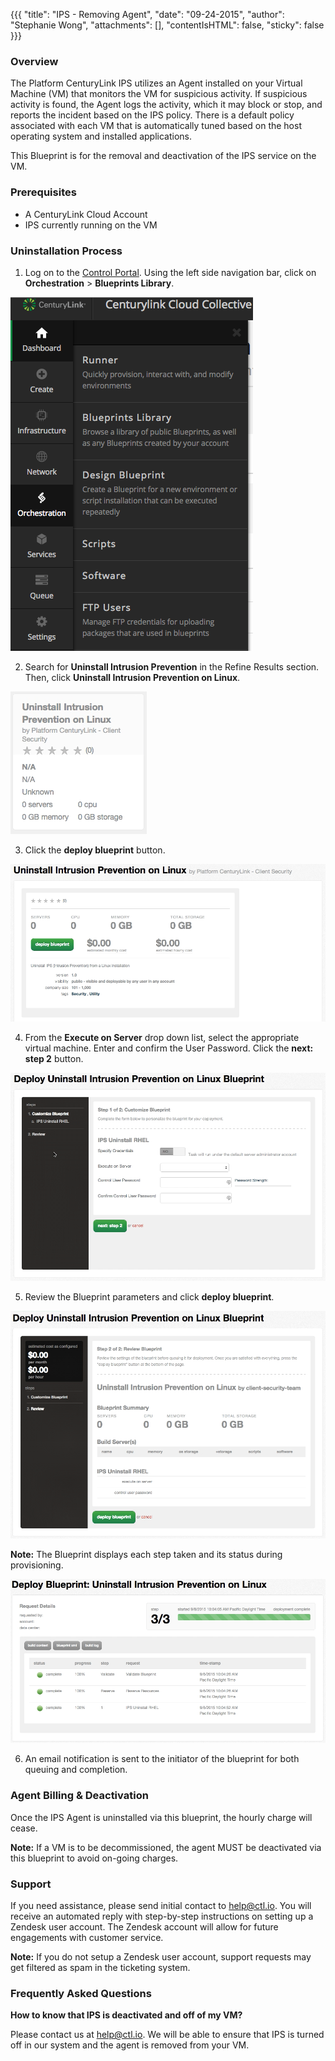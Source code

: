 {{{
  "title": "IPS - Removing Agent",
  "date": "09-24-2015",
  "author": "Stephanie Wong",
  "attachments": [],
  "contentIsHTML": false,
  "sticky": false
}}}

### Overview

The Platform CenturyLink IPS utilizes an Agent installed on your Virtual Machine (VM) that monitors the VM for suspicious activity. If suspicious activity is found, the Agent logs the activity, which it may block or stop, and reports the incident based on the IPS policy. There is a default policy associated with each VM that is automatically tuned based on the host operating system and installed applications.

This Blueprint is for the removal and deactivation of the IPS service on the VM.

### Prerequisites
* A CenturyLink Cloud Account
* IPS currently running on the VM

### Uninstallation Process

1. Log on to the [Control Portal](https://control.ctl.io/). Using the left side navigation bar, click on **Orchestration** > **Blueprints Library**.

  ![Control Portal](../images/client-security/IPSblueprintcontrolportal.png)

2. Search for **Uninstall Intrusion Prevention** in the Refine Results section. Then, click **Uninstall Intrusion Prevention on Linux**.

  ![Search Uninstall Linux](../images/client-security/removingIPS_linux_blueprintname.png)

3. Click the **deploy blueprint** button.  

  ![Deploy Uninstall Linux](../images/client-security/removingIPS_linux_configure.png)

4. From the **Execute on Server** drop down list, select the appropriate virtual machine.  Enter and confirm the User Password. Click the **next: step 2** button.  

  ![Configure Uninstall Linux Fields](../images/client-security/removingIPS_linux_blueprintfields.png)

5. Review the Blueprint parameters and click **deploy blueprint**.  

  ![Deploy Blueprint](../images/client-security/removingIPS_linux_deploy.png)

  **Note:** The Blueprint displays each step taken and its status during provisioning.  

  ![Blueprint Status Log](../images/client-security/removingIPS_linux_logstatus.png)

6. An email notification is sent to the initiator of the blueprint for both queuing and completion.

### Agent Billing & Deactivation

Once the IPS Agent is uninstalled via this blueprint, the hourly charge will cease.

**Note:** If a VM is to be decommissioned, the agent MUST be deactivated via this blueprint to avoid on-going charges.

### Support

If you need assistance, please send initial contact to [help@ctl.io](mailto:help@ctl.io). You will receive an automated reply with step-by-step instructions on setting up a Zendesk user account. The Zendesk account will allow for future engagements with customer service.

**Note:** If you do not setup a Zendesk user account, support requests may get filtered as spam in the ticketing system.

### Frequently Asked Questions

**How to know that IPS is deactivated and off of my VM?**

Please contact us at [help@ctl.io](mailto:help@ctl.io). We will be able to ensure that IPS is turned off in our system and the agent is removed from your VM.

